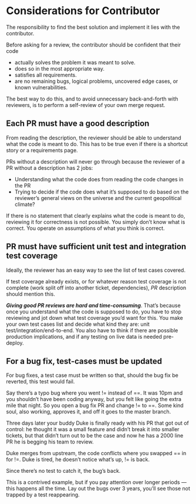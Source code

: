 # Considerations for Contributor

The responsibility to find the best solution and implement it lies with the contributor.

Before asking for a review, the contributor should be confident that their code

- actually solves the problem it was meant to solve.
- does so in the most appropriate way.
- satisfies all requirements.
- are no remaining bugs, logical problems, uncovered edge cases, or known vulnerabilities.

The best way to do this, and to avoid unnecessary back-and-forth with reviewers, is to perform a self-review of your own merge request.

## Each PR must have a good description

From reading the description, the reviewer should be able to understand what the code is meant to do. This has to be true even if there is a shortcut story or a requirements page.

PRs without a description will never go through because the reviewer of a PR without a description has 2 jobs:

- Understanding what the code does from reading the code changes in the PR
- Trying to decide if the code does what it’s supposed to do based on the reviewer’s general views on the universe and the current geopolitical climate?

If there is no statement that clearly explains what the code is meant to do, reviewing it for correctness is not possible. You simply don’t know what is correct. You operate on assumptions of what you think is correct.

## PR must have sufficient unit test and integration test coverage

Ideally, the reviewer has an easy way to see the list of test cases covered.

If test coverage already exists, or for whatever reason test coverage is not complete (work split off into another ticket, dependencies), _PR_ description should mention this.

**_Giving good PR reviews are hard and time-consuming_**. That’s because once you understand what the code is supposed to do, you have to stop reviewing and jot down what test coverage you’d want for this. You make your own test cases list and decide what kind they are: unit test/integration/end-to-end.
You also have to think if there are possible production implications, and if any testing on live data is needed pre-deploy.

## For a bug fix, test-cases must be updated

For bug fixes, a test case must be written so that, should the bug fix be reverted, this test would fail.

Say there’s a typo bug where you went != instead of ==. It was 10pm and you shouldn’t have been coding anyway, but you felt like going the extra mile that night. So you open a bug fix PR and change != to ==. Some kind soul, also working, approves it, and off it goes to the master branch.

Three days later your buddy Duke is finally ready with his PR that got out of control: he thought it was a small feature and didn’t break it into smaller tickets, but that didn’t turn out to be the case and now he has a 2000 line PR he is begging his team to review.

Duke merges from upstream, the code conflicts where you swapped == in for !=. Duke is tired, he doesn’t notice what’s up, != is back.

Since there’s no test to catch it, the bug’s back.

This is a contrived example, but if you pay attention over longer periods — this happens all the time. Lay out the bugs over 3 years, you’ll see those not trapped by a test reappearing.

